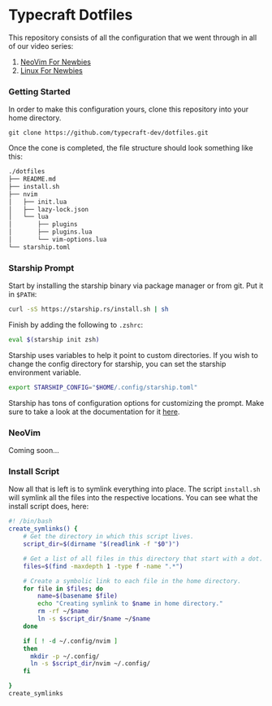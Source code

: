 # Typecraft Dotfiles

This repository consists of all the configuration that we went through in all of our video series:
1. [NeoVim For Newbies](https://youtube.com/playlist?list=PLsz00TDipIffreIaUNk64KxTIkQaGguqn&si=eS4WBeosrMKB5zHU)
2. [Linux For Newbies](https://youtu.be/cGxm4tvF5E8?si=AcZOjY3xU_6W8jDG)

### Getting Started
In order to make this configuration yours, clone this repository into your home directory.

`git clone https://github.com/typecraft-dev/dotfiles.git`

Once the cone is completed, the file structure should look something like this:
```bash
./dotfiles
├── README.md
├── install.sh
├── nvim
│   ├── init.lua
│   ├── lazy-lock.json
│   └── lua
│       ├── plugins
│       ├── plugins.lua
│       └── vim-options.lua
└── starship.toml
```
### Starship Prompt
Start by installing the starship binary via package manager or from git. Put it in `$PATH`:
```bash
curl -sS https://starship.rs/install.sh | sh
```
Finish by adding the following to `.zshrc`:
```bash
eval $(starship init zsh)
```
Starship uses variables to help it point to custom directories. If you wish to change the config directory
for starship, you can set the starship environment variable.
```bash
export STARSHIP_CONFIG="$HOME/.config/starship.toml"
```
Starship has tons of configuration options for customizing the prompt. Make sure to take a look at the 
documentation for it [here](https://starship.rs/config/).
### NeoVim
Coming soon...

### Install Script
Now all that is left is to symlink everything into place. The script `install.sh` will symlink 
all the files into the respective locations. You can see what the install script does, here:
```bash
#! /bin/bash
create_symlinks() {
    # Get the directory in which this script lives.
    script_dir=$(dirname "$(readlink -f "$0")")

    # Get a list of all files in this directory that start with a dot.
    files=$(find -maxdepth 1 -type f -name ".*")

    # Create a symbolic link to each file in the home directory.
    for file in $files; do
        name=$(basename $file)
        echo "Creating symlink to $name in home directory."
        rm -rf ~/$name
        ln -s $script_dir/$name ~/$name
    done

    if [ ! -d ~/.config/nvim ]
    then
      mkdir -p ~/.config/
      ln -s $script_dir/nvim ~/.config/
    fi

}
create_symlinks
```
